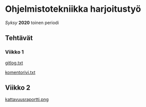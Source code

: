 # Ohjelmistotekniikka harjoitustyö
*Syksy* **2020** toinen periodi 
## Tehtävät
### Viikko 1
[gitlog.txt](https://github.com/Jarkkorm/ot-harjoitustyo/blob/master/laskarit/viikko1/gitlog.txt)

[komentorivi.txt](https://github.com/Jarkkorm/ot-harjoitustyo/blob/master/laskarit/viikko1/komentorivi.txt)

## Viikko 2
[kattavuusraportti.png](https://github.com/Jarkkorm/ot-harjoitustyo/blob/master/laskarit/viikko2/kattavuusraportti.png)
